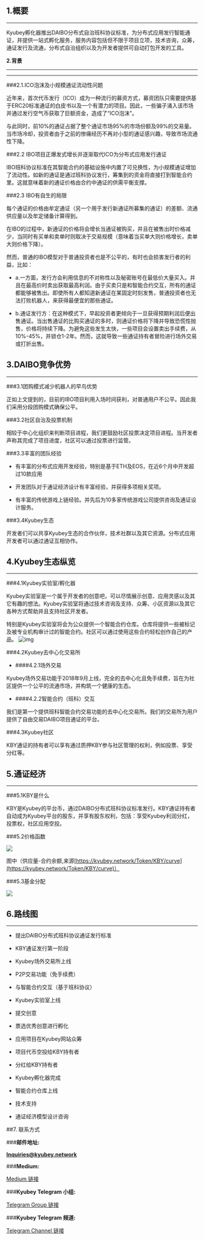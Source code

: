 **1.概要**
---
---
Kyubey孵化器推出DAIBO分布式自治班科协议标准，为分布式应用发行智能通证，并提供一站式孵化服务，服务内容包括但不限于项目立项，技术咨询，众筹，通证发行及流通，分布式自治组织以及为开发者提供可自动打包开发的工具。

  

**2.背景**

---
---
###2.1.ICO泡沫及小规模通证流动性问题

近年来，首次代币发行（ICO）成为一种流行的募资方式，募资团队只需要提供基于ERC20标准通证的白皮书以及一个有潜力的项目。因此，一些骗子涌入该市场并通过发行空气币获取了巨额资金，造成了“ICO泡沫”。

与此同时，前10%的通证占据了整个通证市场95%的市场份额及99%的交易量。当市场冷却，投资者由于之前的惨痛经历不再对小型的通证感兴趣，导致市场流通性下降。

  

###2.2  IBO项目正爆发式增长并逐渐取代ICO为分布式应用发行通证

IBO班科协议标准在其智能合约的基础设施中内置了可兑换性，为小规模通证增加了流动性。如新的通证是通过班科协议发行，筹集到的资金将直接打到智能合约里。这就意味着新的通证价格由合约中通证的供需平衡支撑。

  

###2.3 IBO有自生的局限

每个通证的价格由牟定通证（另一个用于发行新通证所募集的通证）的差额、流通供应量以及牟定储备计算得到。

在IBO的过程中，新通证的价格将会增长当通证被购买，并且在被售出时价格减少，当同时有买单和卖单时则取决于交易规模（意味着当买单大则价格增长，卖单大则价格下降）。

然而，普通的IBO模型对于普通投资者也是不公平的，有时也会损害发行者的利益，比如：

* a.一方面，发行方会利用信息的不对称性以及秘密账号在最低价大量买入。并且在最高价时卖出获取最高利润。由于买卖只是和智能合约交互，所有的通证都能够被售出。即使所有人都知道新通证在某固定时刻发售，普通投资者也无法打败机器人，来获得最便宜的那些通证。

* b.通证发行方：在这种模式下，早起投资者更倾向于一旦获得预期利润后便出售通证。当出售通证的比购买通证的多时，则通证价格将下降并导致恐慌性抛售，价格将持续下降。为避免这些发生太快，一些项目会设置卖出手续费，从10%-45%，并锁仓1-2年。然而，这就导致一些通证持有者冒险进行场外交易或打折出售。

  

**3.DAIBO竞争优势**
---
---

###3.1团购模式减少机器人的早鸟优势

正如上文提到的，目前的IBO项目利用入场时间获利，对普通用户不公平。因此我们采用分段团购模式确保公平。

  

###3.2社区自治及投票机制

相较于中心化组织来判断项目进程，我们更鼓励社区投票决定项目进程。当开发者声称其完成了项目进度，社区可以通过投票进行监管。

  

###3.3丰富的团队经验

*   有丰富的分布式应用开发经验，特别是基于ETH及EOS，在近6个月中开发超过10款应用
    

*   开发团队对于通证经济设计有丰富经验，并获得多项相关奖项。
    

*   有丰富的传统游戏上链经验。并先后为10多家传统游戏公司提供咨询及通证设计服务。
    

###3.4Kyubey生态

开发者们可以共享Kyubey生态的合作伙伴，技术社群以及其它资源。分布式应用开发者可以通过通证互相协作。

  

**4.Kyubey生态纵览**
---
---
###4.1Kyubey实验室/孵化器

Kyubey实验室是一个属于开发者的创意吧，可以尽情展示创意、应用灵感以及其它有趣的想法。Kyubey实验室将通过技术咨询及支持、众筹、小区资源以及其它各种方式帮助并且支持社区开发者。

特别是Kyubey实验室将会为公众提供一个智能合约仓库。仓库将提供一些被标记及被专业机构审计过的智能合约。社区可以通过使用这些合约轻松创作自己的产品。
![img](/token_assets/KBY/images/1.zh.png)
  

###4.2Kyubey去中心化交易所

* ####4.2.1场外交易

Kyubey场外交易功能于2018年9月上线，完全的去中心化且免手续费，旨在为社区提供一个公平的流通市场，并构筑一个健康的生态。

  

* ####4.2.2智能合约（班科）交互

我们是第一个提供班科智能合约交易功能的去中心化交易所。我们的交易所为用户提供了自由交易DAIBO项目通证的平台。

  

###4.3Kyubey社区

KBY通证的持有者可以享有通过质押KBY参与社区管理的权利，例如投票、享受分红等。

  

**5.通证经济**
---
---
###5.1KBY是什么

KBY是Kyubey的平台币，通过DAIBO分布式班科协议标准发行。KBY通证持有者自动成为Kyubey平台的股东，并享有股东权利，包括：享受Kyubey利润分红，投票权，社区应用空投。

###5.2价格函数

![](/token_assets/KBY/images/KBY_2.png) 

图中（供应量-合约余额,来源[https://kyubey.network/Token/KBY/curve](https://kyubey.network/Token/KBY/curve)）

###5.3基金分配

![](/token_assets/KBY/images/KBY_3.zh.png) 


**6.路线图**
---
---
*  提出DAIBO分布式班科协议通证发行标准

*  KBY通证发行第一阶段

*  Kyubey场外交易所上线

  * P2P交易功能（免手续费）

  * 与智能合约交互（基于班科协议）

*  Kyubey实验室上线

*  提交创意

*  票选优秀创意进行孵化

*  应用项目在Kyubey网站众筹

  * 项目代币空投给KBY持有者

  * 分红给KBY持有者

*  Kyubey孵化器完成

  * 智能合约仓库上线

  * 技术支持

  * 通证经济模型设计咨询

##7.  联系方式
    

###**邮件地址:**

**Inquiries@kyubey.network**

###**Medium:**

[Medium 链接](https://medium.com/kyubey)

###**Kyubey Telegram 小组:**

[Telegram Group 链接](https://t.me/Kyubey_Network)

###**Kyubey Telegram 频道:**

[Telegram Channel 链接](https://t.me/Kyubey\_Network\_Announcement)
